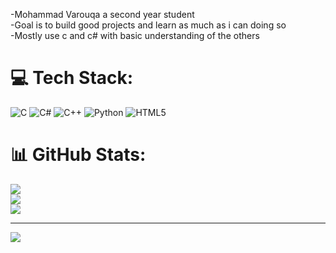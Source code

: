 -Mohammad Varouqa a second year student<br/>
-Goal is to build good projects and learn as much as i can doing so<br/>
-Mostly use c and c# with basic understanding of the others<br/>

# 💻 Tech Stack:
![C](https://img.shields.io/badge/c-%2300599C.svg?style=for-the-badge&logo=c&logoColor=white) ![C#](https://img.shields.io/badge/c%23-%23239120.svg?style=for-the-badge&logo=csharp&logoColor=white) ![C++](https://img.shields.io/badge/c++-%2300599C.svg?style=for-the-badge&logo=c%2B%2B&logoColor=white) ![Python](https://img.shields.io/badge/python-3670A0?style=for-the-badge&logo=python&logoColor=ffdd54) ![HTML5](https://img.shields.io/badge/html5-%23E34F26.svg?style=for-the-badge&logo=html5&logoColor=white)
# 📊 GitHub Stats:
![](https://github-readme-stats.vercel.app/api?username=vurgurv69&theme=blueberry&hide_border=false&include_all_commits=false&count_private=false)<br/>
![](https://nirzak-streak-stats.vercel.app/?user=vurgurv69&theme=blueberry&hide_border=false)<br/>
![](https://github-readme-stats.vercel.app/api/top-langs/?username=vurgurv69&theme=blueberry&hide_border=false&include_all_commits=false&count_private=false&layout=compact)

---
[![](https://visitcount.itsvg.in/api?id=vurgurv69&icon=0&color=0)](https://visitcount.itsvg.in)

<!-- Proudly created with GPRM ( https://gprm.itsvg.in ) -->
